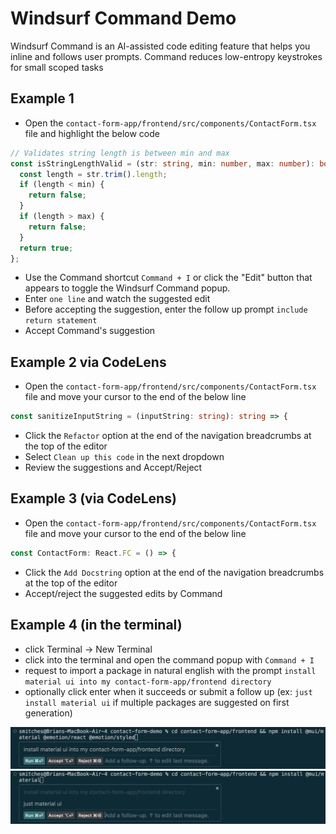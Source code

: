 # Windsurf Command Demo
Windsurf Command is an AI-assisted code editing feature that helps you inline and follows user prompts. Command reduces low-entropy keystrokes for small scoped tasks

## Example 1
- Open the `contact-form-app/frontend/src/components/ContactForm.tsx` file and highlight the below code
```typescript
// Validates string length is between min and max
const isStringLengthValid = (str: string, min: number, max: number): boolean => {
  const length = str.trim().length;
  if (length < min) {
    return false;
  }
  if (length > max) {
    return false;
  }
  return true;
};
```

- Use the Command shortcut `Command + I` or click the "Edit" button that appears to toggle the Windsurf Command popup.
- Enter `one line` and watch the suggested edit
- Before accepting the suggestion, enter the follow up prompt `include return statement`
- Accept Command's suggestion

## Example 2 via CodeLens 
- Open the `contact-form-app/frontend/src/components/ContactForm.tsx` file and move your cursor to the end of the below line
```typescript
const sanitizeInputString = (inputString: string): string => {
```
- Click the `Refactor` option at the end of the navigation breadcrumbs at the top of the editor
- Select `Clean up this code` in the next dropdown
- Review the suggestions and Accept/Reject


## Example 3 (via CodeLens)
- Open the `contact-form-app/frontend/src/components/ContactForm.tsx` file and move your cursor to the end of the below line
```typescript
const ContactForm: React.FC = () => {
```
- Click the `Add Docstring` option at the end of the navigation breadcrumbs at the top of the editor
- Accept/reject the suggested edits by Command

## Example 4 (in the terminal)
- click Terminal -> New Terminal
- click into the terminal and open the command popup with `Command + I`
- request to import a package in natural english with the prompt `install material ui into my contact-form-app/frontend directory`
- optionally click enter when it succeeds or submit a follow up (ex: `just install material ui` if multiple packages are suggested on first generation)

![Command Terminal 1](./assets/command-terminal-1.png)
![Command Terminal 2](./assets/command-terminal-2.png)

